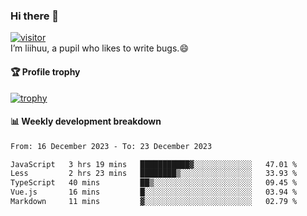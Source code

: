 ### Hi there 👋
[![visitor](https://visitor-badge.glitch.me/badge?page_id=liihuu&right_color=blue)](https://github.com/liihuu)<br>
I’m liihuu, a pupil who likes to write bugs.😄


#### 🏆 Profile trophy
[![trophy](https://github-profile-trophy.vercel.app?username=liihuu&margin-w=16&margin-h=16&rank=-C,-B)](https://github.com/liihuu)


#### 📊 Weekly development breakdown
<!--START_SECTION:waka-->

```txt
From: 16 December 2023 - To: 23 December 2023

JavaScript   3 hrs 19 mins   ███████████▓░░░░░░░░░░░░░   47.01 %
Less         2 hrs 23 mins   ████████▒░░░░░░░░░░░░░░░░   33.93 %
TypeScript   40 mins         ██▒░░░░░░░░░░░░░░░░░░░░░░   09.45 %
Vue.js       16 mins         █░░░░░░░░░░░░░░░░░░░░░░░░   03.94 %
Markdown     11 mins         ▓░░░░░░░░░░░░░░░░░░░░░░░░   02.79 %
```

<!--END_SECTION:waka-->

<!--
**liihuu/liihuu** is a ✨ _special_ ✨ repository because its `README.md` (this file) appears on your GitHub profile.

Here are some ideas to get you started:

- 🔭 I’m currently working on ...
- 🌱 I’m currently learning ...
- 👯 I’m looking to collaborate on ...
- 🤔 I’m looking for help with ...
- 💬 Ask me about ...
- 📫 How to reach me: ...
- 😄 Pronouns: ...
- ⚡ Fun fact: ...
-->
